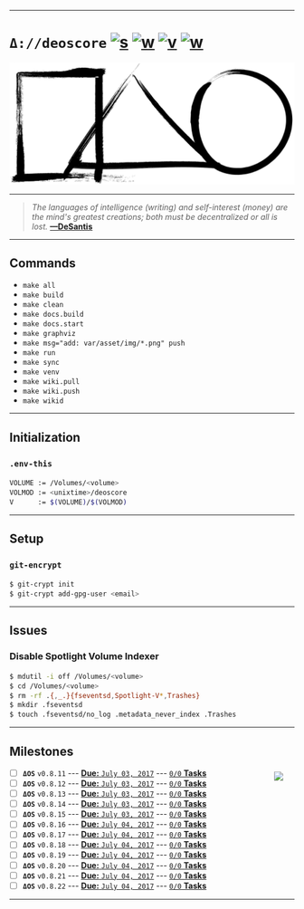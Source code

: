 [this:author:email]: # (atd@bitcoin.sh )
[this:author:name ]: # (Andrew DeSantis)

---

# `Δ://deoscore` [![s][001]][002] [![w][011]][012] [![v][010]][015] [![w][013]][014]

[![self-header.jpg][003]][012]

---

> *The languages of intelligence (writing) and self-interest (money) are the*
> *mind's greatest creations; both must be decentralized or all is lost.*
> **[—DeSantis][004]**

---

## Commands

* `make all`
* `make build`
* `make clean`
* `make docs.build`
* `make docs.start`
* `make graphviz`
* `make msg="add: var/asset/img/*.png" push`
* `make run`
* `make sync`
* `make venv`
* `make wiki.pull`
* `make wiki.push`
* `make wikid`

---

## Initialization

### `.env-this`

```bash
VOLUME := /Volumes/<volume>
VOLMOD := <unixtime>/deoscore
V      := $(VOLUME)/$(VOLMOD)
```
---

## Setup

### `git-encrypt`

```bash
$ git-crypt init
$ git-crypt add-gpg-user <email>
```
---

## Issues

### Disable Spotlight Volume Indexer

```bash
$ mdutil -i off /Volumes/<volume>
$ cd /Volumes/<volume>
$ rm -rf .{,_.}{fseventsd,Spotlight-V*,Trashes}
$ mkdir .fseventsd
$ touch .fseventsd/no_log .metadata_never_index .Trashes
```
---

## Milestones

<a href="https://deoscore.metaptr.com"><img src="https://github.com/zerotier/ZeroTierOne/raw/master/artwork/AppIcon_87x87.png" align="right" hspace="20" vspace="6"></a>
* [ ] **`ΔOS`** `v0.8.11` --- [**Due:** `July 03, 2017`](https://github.com/libdeos/deoscore/milestone/1) --- [`0/0` **Tasks**](https://github.com/libdeos/deoscore/milestone/1)
* [ ] **`ΔOS`** `v0.8.12` --- [**Due:** `July 03, 2017`](https://github.com/libdeos/deoscore/milestone/2) --- [`0/0` **Tasks**](https://github.com/libdeos/deoscore/milestone/2)
* [ ] **`ΔOS`** `v0.8.13` --- [**Due:** `July 03, 2017`](https://github.com/libdeos/deoscore/milestone/3) --- [`0/0` **Tasks**](https://github.com/libdeos/deoscore/milestone/3)
* [ ] **`ΔOS`** `v0.8.14` --- [**Due:** `July 03, 2017`](https://github.com/libdeos/deoscore/milestone/1) --- [`0/0` **Tasks**](https://github.com/libdeos/deoscore/milestone/1)
* [ ] **`ΔOS`** `v0.8.15` --- [**Due:** `July 03, 2017`](https://github.com/libdeos/deoscore/milestone/1) --- [`0/0` **Tasks**](https://github.com/libdeos/deoscore/milestone/1)
* [ ] **`ΔOS`** `v0.8.16` --- [**Due:** `July 04, 2017`](https://github.com/libdeos/deoscore/milestone/1) --- [`0/0` **Tasks**](https://github.com/libdeos/deoscore/milestone/1)
* [ ] **`ΔOS`** `v0.8.17` --- [**Due:** `July 04, 2017`](https://github.com/libdeos/deoscore/milestone/1) --- [`0/0` **Tasks**](https://github.com/libdeos/deoscore/milestone/1)
* [ ] **`ΔOS`** `v0.8.18` --- [**Due:** `July 04, 2017`](https://github.com/libdeos/deoscore/milestone/1) --- [`0/0` **Tasks**](https://github.com/libdeos/deoscore/milestone/1)
* [ ] **`ΔOS`** `v0.8.19` --- [**Due:** `July 04, 2017`](https://github.com/libdeos/deoscore/milestone/1) --- [`0/0` **Tasks**](https://github.com/libdeos/deoscore/milestone/1)
* [ ] **`ΔOS`** `v0.8.20` --- [**Due:** `July 04, 2017`](https://github.com/libdeos/deoscore/milestone/1) --- [`0/0` **Tasks**](https://github.com/libdeos/deoscore/milestone/1)
* [ ] **`ΔOS`** `v0.8.21` --- [**Due:** `July 04, 2017`](https://github.com/libdeos/deoscore/milestone/1) --- [`0/0` **Tasks**](https://github.com/libdeos/deoscore/milestone/1)
* [ ] **`ΔOS`** `v0.8.22` --- [**Due:** `July 04, 2017`](https://github.com/libdeos/deoscore/milestone/1) --- [`0/0` **Tasks**](https://github.com/libdeos/deoscore/milestone/1)

---

[000]: https://libdeos.github.io/deos-graphviz/
[001]: https://travis-ci.org/libdeos/deos-graphviz.svg?branch=master
[002]: https://travis-ci.org/libdeos/deos-graphviz
[003]: var/assets/github/self-header-1499073266.png
[004]: https://twitter.com/desantis/status/795023340704595968
[010]: https://img.shields.io/badge/release-v0.8--alpha.11-blue.svg
[011]: https://img.shields.io/badge/github-wiki-orange.svg
[012]: https://github.com/libdeos/deoscore/wiki
[013]: https://img.shields.io/badge/website-deoscore.metaptr.com-red.svg
[014]: https://deoscore.metaptr.com/
[015]: https://github.com/libdeos/deoscore/releases/tag/v0.8-alpha.11
